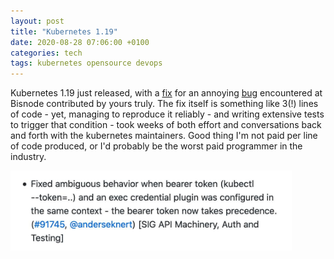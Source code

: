 ```yaml
---
layout: post
title: "Kubernetes 1.19"
date: 2020-08-28 07:06:00 +0100
categories: tech
tags: kubernetes opensource devops
---
```


Kubernetes 1.19 just released, with a [fix](https://github.com/kubernetes/kubernetes/pull/91745) for an annoying [bug](https://github.com/kubernetes/kubernetes/issues/87369) encountered at Bisnode contributed by yours truly. The fix itself is something like 3(!) lines of code - yet, managing to reproduce it reliably - and writing extensive tests to trigger that condition - took weeks of both effort and conversations back and forth with the kubernetes maintainers. Good thing I'm not paid per line of code produced, or I'd probably be the worst paid programmer in the industry.

<img src="/assets/kubernetes-1.19-fix.jpg" width="450">